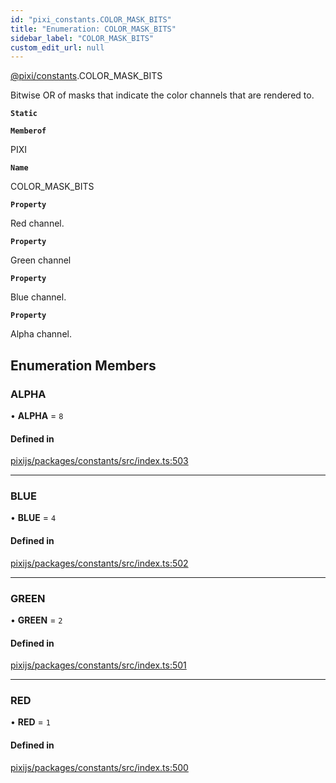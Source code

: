 ```yaml
---
id: "pixi_constants.COLOR_MASK_BITS"
title: "Enumeration: COLOR_MASK_BITS"
sidebar_label: "COLOR_MASK_BITS"
custom_edit_url: null
---
```


[@pixi/constants](../modules/pixi_constants.md).COLOR_MASK_BITS

Bitwise OR of masks that indicate the color channels that are rendered to.

**`Static`**

**`Memberof`**

PIXI

**`Name`**

COLOR_MASK_BITS

**`Property`**

Red channel.

**`Property`**

Green channel

**`Property`**

Blue channel.

**`Property`**

Alpha channel.

## Enumeration Members

### ALPHA

• **ALPHA** = ``8``

#### Defined in

[pixijs/packages/constants/src/index.ts:503](https://github.com/pixijs/pixijs/blob/2194fe5c5/packages/constants/src/index.ts#L503)

___

### BLUE

• **BLUE** = ``4``

#### Defined in

[pixijs/packages/constants/src/index.ts:502](https://github.com/pixijs/pixijs/blob/2194fe5c5/packages/constants/src/index.ts#L502)

___

### GREEN

• **GREEN** = ``2``

#### Defined in

[pixijs/packages/constants/src/index.ts:501](https://github.com/pixijs/pixijs/blob/2194fe5c5/packages/constants/src/index.ts#L501)

___

### RED

• **RED** = ``1``

#### Defined in

[pixijs/packages/constants/src/index.ts:500](https://github.com/pixijs/pixijs/blob/2194fe5c5/packages/constants/src/index.ts#L500)
